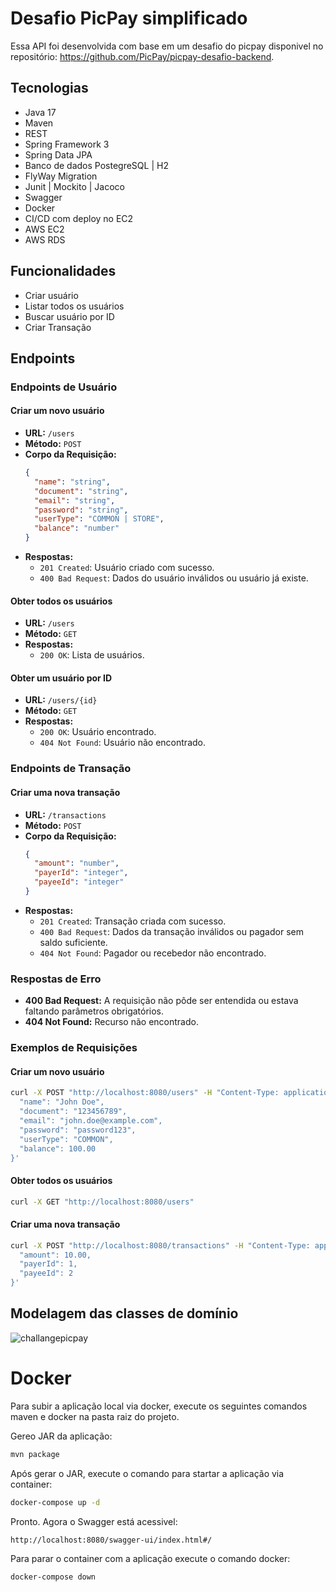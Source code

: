 
# Desafio PicPay simplificado

Essa API foi desenvolvida com base em um desafio do picpay disponivel no repositório: https://github.com/PicPay/picpay-desafio-backend.

## Tecnologias

- Java 17
- Maven
- REST
- Spring Framework 3
- Spring Data JPA
- Banco de dados PostegreSQL | H2
- FlyWay Migration
- Junit | Mockito | Jacoco
- Swagger
- Docker
- CI/CD com deploy no EC2
- AWS EC2
- AWS RDS 

## Funcionalidades
- Criar usuário
- Listar todos os usuários
- Buscar usuário por ID
- Criar Transação

## Endpoints
### Endpoints de Usuário

#### Criar um novo usuário
- **URL:** `/users`
- **Método:** `POST`
- **Corpo da Requisição:**
  ```json
  {
    "name": "string",
    "document": "string",
    "email": "string",
    "password": "string",
    "userType": "COMMON | STORE",
    "balance": "number"
  }
  ```
- **Respostas:**
  - `201 Created`: Usuário criado com sucesso.
  - `400 Bad Request`: Dados do usuário inválidos ou usuário já existe.

#### Obter todos os usuários
- **URL:** `/users`
- **Método:** `GET`
- **Respostas:**
  - `200 OK`: Lista de usuários.

#### Obter um usuário por ID
- **URL:** `/users/{id}`
- **Método:** `GET`
- **Respostas:**
  - `200 OK`: Usuário encontrado.
  - `404 Not Found`: Usuário não encontrado.

### Endpoints de Transação

#### Criar uma nova transação
- **URL:** `/transactions`
- **Método:** `POST`
- **Corpo da Requisição:**
  ```json
  {
    "amount": "number",
    "payerId": "integer",
    "payeeId": "integer"
  }
  ```
- **Respostas:**
  - `201 Created`: Transação criada com sucesso.
  - `400 Bad Request`: Dados da transação inválidos ou pagador sem saldo suficiente.
  - `404 Not Found`: Pagador ou recebedor não encontrado.

### Respostas de Erro

- **400 Bad Request:** A requisição não pôde ser entendida ou estava faltando parâmetros obrigatórios.
- **404 Not Found:** Recurso não encontrado.

### Exemplos de Requisições

#### Criar um novo usuário
```bash
curl -X POST "http://localhost:8080/users" -H "Content-Type: application/json" -d '{
  "name": "John Doe",
  "document": "123456789",
  "email": "john.doe@example.com",
  "password": "password123",
  "userType": "COMMON",
  "balance": 100.00
}'
```

#### Obter todos os usuários
```bash
curl -X GET "http://localhost:8080/users"
```

#### Criar uma nova transação
```bash
curl -X POST "http://localhost:8080/transactions" -H "Content-Type: application/json" -d '{
  "amount": 10.00,
  "payerId": 1,
  "payeeId": 2
}'
```

## Modelagem das classes de domínio
![challangepicpay](https://github.com/user-attachments/assets/60a5f79f-f094-4516-b29a-d107b539a572)

# Docker
Para subir a aplicação local via docker, execute os seguintes comandos maven e docker na pasta raiz do projeto.

Gereo JAR da aplicação:
```bash
mvn package
```
Após gerar o JAR, execute o comando para startar a aplicação via container:
```bash
docker-compose up -d
```
Pronto. Agora o Swagger está acessivel:
```bash
http://localhost:8080/swagger-ui/index.html#/
```
Para parar o container com a aplicação execute o comando docker:
```bash
docker-compose down

